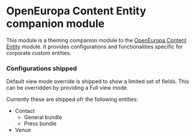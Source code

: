 # OpenEuropa Content Entity companion module

This module is a theming companion module to the [OpenEuropa Content Entity](https://github.com/openeuropa/oe_content/tree/master/modules/oe_content_entity) module.
It provides configurations and functionalities specific for corporate custom entities.

### Configurations shipped

Default view mode override is shipped to show a limited set of fields.
This can be overridden by providing a Full view mode.

Currently these are shipped ofr the following entities:
* Contact
    * General bundle
    * Press bundle
* Venue
